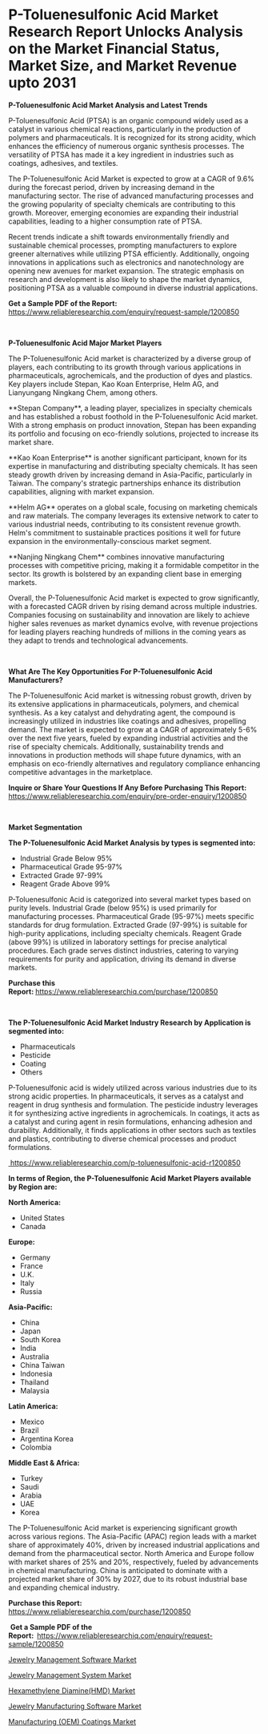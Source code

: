 <p><h1>P-Toluenesulfonic Acid Market Research Report Unlocks Analysis on the Market Financial Status, Market Size, and Market Revenue upto 2031</h1></p><p><strong>P-Toluenesulfonic Acid Market Analysis and Latest Trends</strong></p>
<p><p>P-Toluenesulfonic Acid (PTSA) is an organic compound widely used as a catalyst in various chemical reactions, particularly in the production of polymers and pharmaceuticals. It is recognized for its strong acidity, which enhances the efficiency of numerous organic synthesis processes. The versatility of PTSA has made it a key ingredient in industries such as coatings, adhesives, and textiles.</p><p>The P-Toluenesulfonic Acid Market is expected to grow at a CAGR of 9.6% during the forecast period, driven by increasing demand in the manufacturing sector. The rise of advanced manufacturing processes and the growing popularity of specialty chemicals are contributing to this growth. Moreover, emerging economies are expanding their industrial capabilities, leading to a higher consumption rate of PTSA. </p><p>Recent trends indicate a shift towards environmentally friendly and sustainable chemical processes, prompting manufacturers to explore greener alternatives while utilizing PTSA efficiently. Additionally, ongoing innovations in applications such as electronics and nanotechnology are opening new avenues for market expansion. The strategic emphasis on research and development is also likely to shape the market dynamics, positioning PTSA as a valuable compound in diverse industrial applications.</p></p>
<p><strong>Get a Sample PDF of the Report:&nbsp;</strong> <a href="https://www.reliableresearchiq.com/enquiry/request-sample/1200850">https://www.reliableresearchiq.com/enquiry/request-sample/1200850</a></p>
<p>&nbsp;</p>
<p><strong>P-Toluenesulfonic Acid Major Market Players</strong></p>
<p><p>The P-Toluenesulfonic Acid market is characterized by a diverse group of players, each contributing to its growth through various applications in pharmaceuticals, agrochemicals, and the production of dyes and plastics. Key players include Stepan, Kao Koan Enterprise, Helm AG, and Lianyungang Ningkang Chem, among others.</p><p>**Stepan Company**, a leading player, specializes in specialty chemicals and has established a robust foothold in the P-Toluenesulfonic Acid market. With a strong emphasis on product innovation, Stepan has been expanding its portfolio and focusing on eco-friendly solutions, projected to increase its market share.</p><p>**Kao Koan Enterprise** is another significant participant, known for its expertise in manufacturing and distributing specialty chemicals. It has seen steady growth driven by increasing demand in Asia-Pacific, particularly in Taiwan. The company's strategic partnerships enhance its distribution capabilities, aligning with market expansion.</p><p>**Helm AG** operates on a global scale, focusing on marketing chemicals and raw materials. The company leverages its extensive network to cater to various industrial needs, contributing to its consistent revenue growth. Helm's commitment to sustainable practices positions it well for future expansion in the environmentally-conscious market segment.</p><p>**Nanjing Ningkang Chem** combines innovative manufacturing processes with competitive pricing, making it a formidable competitor in the sector. Its growth is bolstered by an expanding client base in emerging markets.</p><p>Overall, the P-Toluenesulfonic Acid market is expected to grow significantly, with a forecasted CAGR driven by rising demand across multiple industries. Companies focusing on sustainability and innovation are likely to achieve higher sales revenues as market dynamics evolve, with revenue projections for leading players reaching hundreds of millions in the coming years as they adapt to trends and technological advancements.</p></p>
<p>&nbsp;</p>
<p><strong>What Are The Key Opportunities For P-Toluenesulfonic Acid Manufacturers?</strong></p>
<p><p>The P-Toluenesulfonic Acid market is witnessing robust growth, driven by its extensive applications in pharmaceuticals, polymers, and chemical synthesis. As a key catalyst and dehydrating agent, the compound is increasingly utilized in industries like coatings and adhesives, propelling demand. The market is expected to grow at a CAGR of approximately 5-6% over the next five years, fueled by expanding industrial activities and the rise of specialty chemicals. Additionally, sustainability trends and innovations in production methods will shape future dynamics, with an emphasis on eco-friendly alternatives and regulatory compliance enhancing competitive advantages in the marketplace.</p></p>
<p><strong>Inquire or Share Your Questions If Any Before Purchasing This Report:</strong> <a href="https://www.reliableresearchiq.com/enquiry/pre-order-enquiry/1200850">https://www.reliableresearchiq.com/enquiry/pre-order-enquiry/1200850</a></p>
<p>&nbsp;</p>
<p><strong>Market Segmentation</strong></p>
<p><strong>The P-Toluenesulfonic Acid Market Analysis by types is segmented into:</strong></p>
<p><ul><li>Industrial Grade Below 95%</li><li>Pharmaceutical Grade 95-97%</li><li>Extracted Grade 97-99%</li><li>Reagent Grade Above 99%</li></ul></p>
<p><p>P-Toluenesulfonic Acid is categorized into several market types based on purity levels. Industrial Grade (below 95%) is used primarily for manufacturing processes. Pharmaceutical Grade (95-97%) meets specific standards for drug formulation. Extracted Grade (97-99%) is suitable for high-purity applications, including specialty chemicals. Reagent Grade (above 99%) is utilized in laboratory settings for precise analytical procedures. Each grade serves distinct industries, catering to varying requirements for purity and application, driving its demand in diverse markets.</p></p>
<p><strong>Purchase this Report:&nbsp;</strong><a href="https://www.reliableresearchiq.com/purchase/1200850">https://www.reliableresearchiq.com/purchase/1200850</a></p>
<p>&nbsp;</p>
<p><strong>The P-Toluenesulfonic Acid Market Industry Research by Application is segmented into:</strong></p>
<p><ul><li>Pharmaceuticals</li><li>Pesticide</li><li>Coating</li><li>Others</li></ul></p>
<p><p>P-Toluenesulfonic acid is widely utilized across various industries due to its strong acidic properties. In pharmaceuticals, it serves as a catalyst and reagent in drug synthesis and formulation. The pesticide industry leverages it for synthesizing active ingredients in agrochemicals. In coatings, it acts as a catalyst and curing agent in resin formulations, enhancing adhesion and durability. Additionally, it finds applications in other sectors such as textiles and plastics, contributing to diverse chemical processes and product formulations.</p></p>
<p><a href="https://www.reliableresearchiq.com/p-toluenesulfonic-acid-r1200850">&nbsp;https://www.reliableresearchiq.com/p-toluenesulfonic-acid-r1200850</a></p>
<p><strong>In terms of Region, the P-Toluenesulfonic Acid Market Players available by Region are:</strong></p>
<p>
    <p> <strong> North America: </strong>
        <ul>
            <li>United States</li>
            <li>Canada</li>
        </ul>
        </p> 
    <p> <strong> Europe: </strong>
        <ul>
            <li>Germany</li>
            <li>France</li>
            <li>U.K.</li>
            <li>Italy</li>
            <li>Russia</li>
        </ul>
        </p> 
    <p> <strong> Asia-Pacific: </strong>
        <ul>
            <li>China</li>
            <li>Japan</li>
            <li>South Korea</li>
            <li>India</li>
            <li>Australia</li>
            <li>China Taiwan</li>
            <li>Indonesia</li>
            <li>Thailand</li>
            <li>Malaysia</li>
        </ul>
        </p> 
    <p> <strong> Latin America: </strong>
        <ul>
            <li>Mexico</li>
            <li>Brazil</li>
            <li>Argentina Korea</li>
            <li>Colombia</li>
        </ul>
        </p> 
    <p> <strong> Middle East & Africa: </strong>
        <ul>
            <li>Turkey</li>
            <li>Saudi</li>
            <li>Arabia</li>
            <li>UAE</li>
            <li>Korea</li>
        </ul>
    </p>
    </p>
<p><p>The P-Toluenesulfonic Acid market is experiencing significant growth across various regions. The Asia-Pacific (APAC) region leads with a market share of approximately 40%, driven by increased industrial applications and demand from the pharmaceutical sector. North America and Europe follow with market shares of 25% and 20%, respectively, fueled by advancements in chemical manufacturing. China is anticipated to dominate with a projected market share of 30% by 2027, due to its robust industrial base and expanding chemical industry.</p></p>
<p><strong>Purchase this Report: </strong><a href="https://www.reliableresearchiq.com/purchase/1200850">https://www.reliableresearchiq.com/purchase/1200850</a></p>
<p>&nbsp;<strong>Get a Sample PDF of the Report:&nbsp;&nbsp;</strong><a href="https://www.reliableresearchiq.com/enquiry/request-sample/1200850">https://www.reliableresearchiq.com/enquiry/request-sample/1200850</a></p>
<p><strong></strong></p>
<p><p><a href="https://www.linkedin.com/pulse/global-jewelry-management-software-market-exploring-share-trends-biryf?trackingId=uarA8GmBRLCqaSUzdOWJeQ%3D%3D">Jewelry Management Software Market</a></p><p><a href="https://www.linkedin.com/pulse/jewelry-management-system-market-share-new-trends-analysis-its-z9kyf?trackingId=ZkXUvCtBSOmHgw5rte55zQ%3D%3D">Jewelry Management System Market</a></p><p><a href="https://issuu.com/reportprime-2/docs/hexamethylene-diaminehmd-market-siz_f062d679b58874">Hexamethylene Diamine(HMD) Market</a></p><p><a href="https://www.linkedin.com/pulse/jewelry-manufacturing-software-market-industry-trends-forecast-1ry2f?trackingId=%2FztMAJvIR0qPs0h5I6cnxw%3D%3D">Jewelry Manufacturing Software Market</a></p><p><a href="https://issuu.com/reportprime-2/docs/manufacturing-oem-coatings-market-s_22402a3407b90e">Manufacturing (OEM) Coatings Market</a></p></p>